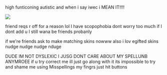 
high funticoning autistic and when i say iwec i MEAN IT!!!!

![](https://komarev.com/ghpvc/?username=partiesareforlosers&color=fb8f94&label=my+lab+subjects) 

friend reqs r off for a reason lol I have scopophobia dont worry too much if I dont add u I still wana be friends probanly

if we're friends ask to make matching skins nowww also i lov egifted skins nudge nudge nudge nduge

DUDE IM NOT DYSLEXIC I JUSG DONT CARE ABOUT MY SPELLUNB ANYMROEE if u try correct me ill just go along with it its impossible to try and shame me using Misspellings my fingrs just hit buttons

